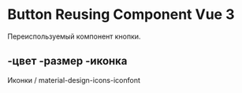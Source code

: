 # Button Reusing Component Vue 3

Переиспользуемый компонент кнопки. 

-цвет
-размер
-иконка
-------------

Иконки / material-design-icons-iconfont 